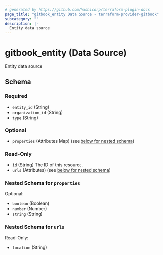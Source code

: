 ```yaml
---
# generated by https://github.com/hashicorp/terraform-plugin-docs
page_title: "gitbook_entity Data Source - terraform-provider-gitbook"
subcategory: ""
description: |-
  Entity data source
---
```


# gitbook_entity (Data Source)

Entity data source



<!-- schema generated by tfplugindocs -->
## Schema

### Required

- `entity_id` (String)
- `organization_id` (String)
- `type` (String)

### Optional

- `properties` (Attributes Map) (see [below for nested schema](#nestedatt--properties))

### Read-Only

- `id` (String) The ID of this resource.
- `urls` (Attributes) (see [below for nested schema](#nestedatt--urls))

<a id="nestedatt--properties"></a>
### Nested Schema for `properties`

Optional:

- `boolean` (Boolean)
- `number` (Number)
- `string` (String)


<a id="nestedatt--urls"></a>
### Nested Schema for `urls`

Read-Only:

- `location` (String)
